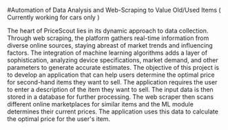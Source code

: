 #Automation of Data Analysis and Web-Scraping to Value Old/Used Items ( Currently working for cars only ) 

The heart of PriceScout lies in its dynamic approach to data collection. Through web scraping, the platform gathers real-time information from diverse online sources, staying abreast of market trends and influencing factors. The integration of machine learning algorithms adds a layer of sophistication, analyzing device specifications, market demand, and other parameters to generate accurate estimates. The objective of this project is to develop an application that can help users determine the optimal price for second-hand items they want to sell. The application requires the user to enter a description of the item they want to sell. The input data is then stored in a database for further processing. The web scraper then scans different online marketplaces for similar items and the ML module determines their current prices. The application uses this data to calculate the optimal price for the user's item.
